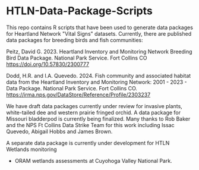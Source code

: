# HTLN-Data-Package-Scripts

This repo contains R scripts that have been used to generate data packages for 
Heartland Network "Vital Signs" datasets. Currently, there are published data packages
for breeding birds and fish communities:

Peitz, David G. 2023. Heartland Inventory and Monitoring Network Breeding Bird Data 
Package. National Park Service. Fort Collins CO 
https://doi.org/10.57830/2300777

Dodd, H.R. and I.A. Quevedo. 2024. Fish community and associated habitat data 
from the Heartland Inventory and Monitoring Network: 2001 - 2023 - Data Package.
National Park Service. Fort Collins CO. https://irma.nps.gov/DataStore/Reference/Profile/2303237

We have draft data packages currently under review for invasive plants, white-tailed
dee and western prairie fringed orchid. A data package for Missouri bladderpod is
currently being finalized. Many thanks to Rob Baker and the NPS Ft Collins Data 
Strike Team for this work including Issac Quevedo, Abigail Hobbs and James Brown.

A separate data package is currently under development for HTLN Wetlands monitoring
- ORAM wetlands assessments at Cuyohoga Valley National Park.



